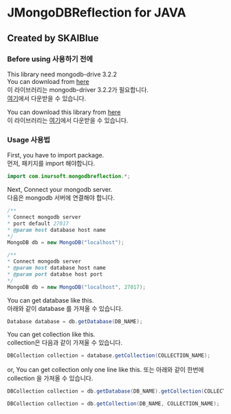 # JMongoDBReflection for JAVA
## Created by SKAIBlue
### Before using 사용하기 전에
This library need mongodb-drive 3.2.2<br>
You can download from [here](https://oss.sonatype.org/content/repositories/releases/org/mongodb/mongodb-driver/3.2.2/mongodb-driver-3.2.2.jar)<br>
이 라이브러리는 mongodb-driver 3.2.2가 필요합니다.<br>
[여기](https://oss.sonatype.org/content/repositories/releases/org/mongodb/mongodb-driver/3.2.2/mongodb-driver-3.2.2.jar)에서 다운받을 수 있습니다.

You can download this library from [here](https://github.com/SKAIBlue/JMongoDBReflection/raw/master/lib/MongoDBReflection.jar)<br>
이 라이브러리는 [여기](https://github.com/SKAIBlue/JMongoDBReflection/raw/master/lib/MongoDBReflection.jar)에서 다운받을 수 있습니다.

### Usage 사용법
First, you have to import package.<br>
먼저, 패키지를 import 해야합니다.
```JAVA
import com.inursoft.mongodbreflection.*;
```

Next, Connect your mongodb server.<br>
다음은 mongodb 서버에 연결해야 합니다.
```JAVA
/**
* Connect mongodb server
* port default 27017
* @param host database host name 
*/
MongoDB db = new MongoDB("localhost");

/**
* Connect mongodb server
* @param host database host name
* @param port databse host port
*/
MongoDB db = new MongoDB("localhost", 27017);
```

You can get database like this.<br>
아래와 같이 database 를 가져올 수 있습니다.
```JAVA
Database database = db.getDatabase(DB_NAME);
```

You can get collection like this.<br>
collection은 다음과 같이 가져울 수 있습니다.
```JAVA
DBCollection collection = database.getCollection(COLLECTION_NAME);
```
or, You can get collection only one line like this.
또는 아래와 같이 한번에 collection 을 가져올 수 있습니다. 
```JAVA
DBCollection collection = db.getDatabase(DB_NAME).getCollection(COLLECTION_NAME);

DBCollection collection = db.getCollection(DB_NAME, COLLECTION_NAME); 
```

